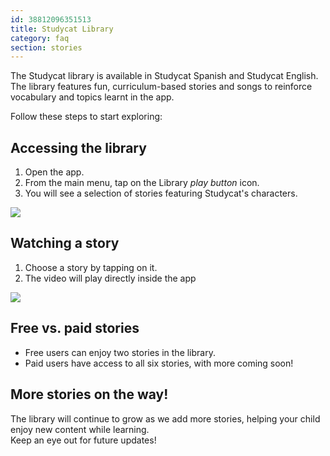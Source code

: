```yaml
---
id: 38812096351513
title: Studycat Library
category: faq
section: stories
---
```


The Studycat library is available in Studycat Spanish and Studycat English. The library features fun, curriculum-based stories and songs to reinforce vocabulary and topics learnt in the app.

Follow these steps to start exploring:

## Accessing the library

1. Open the app.
2. From the main menu, tap on the Library _play button_ icon.
3. You will see a selection of stories featuring Studycat's characters.

![](https://help.studycat.com/hc/article_attachments/38812096342041)

## Watching a story

1. Choose a story by tapping on it.
2. The video will play directly inside the app

![](https://help.studycat.com/hc/article_attachments/38812096344217)

## Free vs. paid stories

- Free users can enjoy two stories in the library.
- Paid users have access to all six stories, with more coming soon!

## More stories on the way!

The library will continue to grow as we add more stories, helping your child enjoy new content while learning.  
Keep an eye out for future updates!  
